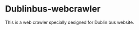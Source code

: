 Dublinbus-webcrawler
====================

This is a web crawler specially designed for Dublin bus website.
